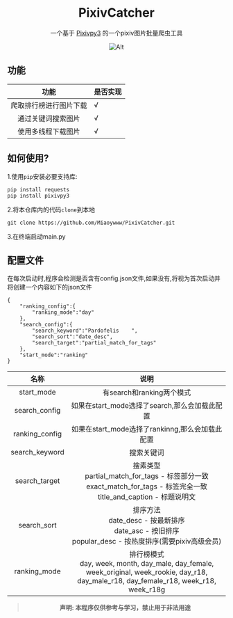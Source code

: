 <div align="center">

# PixivCatcher

一个基于 [Pixivpy3](https://github.com/upbit/pixivpy) 的一个pixiv图片批量爬虫工具

![Alt](https://repobeats.axiom.co/api/embed/366a6420179235e0a60cbdf923a1a731c57e5764.svg "Repobeats analytics image")

</div>

## 功能

|     功能      | 是否实现 |
|:-----------:|------|
| 爬取排行榜进行图片下载 | √    |
|  通过关键词搜索图片  | √    |
|  使用多线程下载图片  | √    |

## 如何使用?

1.使用`pip`安装必要支持库:

    pip install requests
    pip install pixivpy3

2.将本仓库内的代码`clone`到本地

    git clone https://github.com/Miaoywww/PixivCatcher.git

3.在终端启动main.py

## 配置文件

在每次启动时,程序会检测是否含有config.json文件,如果没有,将视为首次启动并将创建一个内容如下的json文件

    {
        "ranking_config":{
            "ranking_mode":"day"
        },
        "search_config":{
            "search_keyword":"Pardofelis    ",
            "search_sort":"date_desc",
            "search_target":"partial_match_for_tags"
        },
        "start_mode":"ranking"
    }

|       名称       |                                                                       说明                                                                       |
|:--------------:|:----------------------------------------------------------------------------------------------------------------------------------------------:|
|   start_mode   |                                                              有search和ranking两个模式                                                               |
| search_config  |                                                        如果在start_mode选择了search,那么会加载此配置                                                         |
| ranking_config |                                                       如果在start_mode选择了rankinng,那么会加载此配置                                                        |
| search_keyword |                                                                     搜索关键词                                                                      |
| search_target  |                  搜素类型<br/>  partial_match_for_tags - 标签部分一致<br/>exact_match_for_tags - 标签完全一致<br/> title_and_caption - 标题说明文                   |
|  search_sort   |                            排序方法<br/> date_desc - 按最新排序<br/> date_asc - 按旧排序<br/> popular_desc - 按热度排序(需要pixiv高级会员)                             |
|  ranking_mode  |   排行榜模式<br/> day, week, month, day_male, day_female, week_original, week_rookie, day_r18, day_male_r18, day_female_r18, week_r18, week_r18g    |

<div align="center">

>**声明: 本程序仅供参考与学习，禁止用于非法用途**

</div>